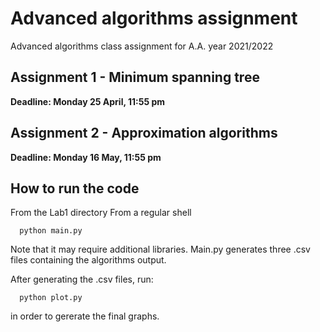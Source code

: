 # Advanced algorithms assignment
Advanced algorithms class assignment for A.A. year 2021/2022

## Assignment 1 - Minimum spanning tree
**Deadline: Monday 25 April, 11:55 pm**
## Assignment 2 - Approximation algorithms
**Deadline: Monday 16 May, 11:55 pm**

## How to run the code

 From the Lab1 directory
 From a regular shell

	  python main.py 

 Note that it may require additional libraries.
 Main.py generates three .csv files containing the algorithms output.

 After generating the .csv files, run:

      python plot.py

 in order to gererate the final graphs.
